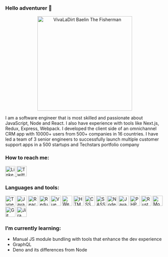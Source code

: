 ### Hello adventurer 👋

<div align="center">
  <img alt="VivaLaDirt Baelin The Fisherman" height="300px" src="https://media.tenor.com/kJzkOeHWOgEAAAAW/vldl-viva-la-dirt-league.gif" />
</div>

I am a software engineer that is most skilled and passionate about JavaScript, Node and React.
I also have experience with tools like Next.js, Redux, Express, Webpack.
I developed the client side of an omnichannel CRM app with 10000+ users from 500+ companies in 16 countries.
I have led a team of 3 senior engineers to successfully launch multiple customer support apps in a 500 startups and Techstars portfolio company

### How to reach me:

<a href="https://www.linkedin.com/in/heydarm">
  <img alt="LinkedIn" width="32px" src="https://cdn1.iconfinder.com/data/icons/unicons-line-vol-4/24/linkedin-64.png" />
</a>

<a href="https://twitter.com/heydar_md">
  <img alt="Twitter" width="32px" src="https://cdn1.iconfinder.com/data/icons/unicons-line-vol-6/24/twitter-64.png" />
</a>

### Languages and tools:

<div>
  <img alt="TypeScript" width="32px" src="https://img.icons8.com/color/64/typescript.png" />
  <img alt="JavaScript" width="32px" src="https://img.icons8.com/color/64/javascript.png" />
  <img alt="React" width="32px" src="https://img.icons8.com/color/64/react-native.png" />
  <img alt="Redux" width="32px" src="https://img.icons8.com/color/64/redux.png" />
  <img alt="Vue" width="32px" src="https://img.icons8.com/color/64/vue-js.png" />
  <img alt="Webpack" width="32px" src="https://img.icons8.com/color/64/webpack.png" />
  <img alt="HTML" width="32px" src="https://img.icons8.com/color/64/html-5.png" />
  <img alt="CSS" width="32px" src="https://img.icons8.com/color/64/css3.png" />
  <img alt="SASS" width="32px" src="https://img.icons8.com/color/64/sass.png" />
  <img alt="Node.js" width="32px" src="https://img.icons8.com/color/64/nodejs.png" />
  <img alt="Java" width="32px" src="https://img.icons8.com/color/64/java-coffee-cup-logo.png" />
  <img alt="PHP" width="32px" src="https://img.icons8.com/color/64/php.png" />
  <img alt="Rust" width="32px" src="https://img.icons8.com/color/64/rust-programming-language.png" />
  <img alt="MongoDB" width="32px" src="https://img.icons8.com/color/64/mongodb.png" />
  <img alt="Git" width="32px" src="https://img.icons8.com/color/64/git.png" />
  <img alt="Jira" width="32px" src="https://img.icons8.com/color/64/jira.png" />
</div>

### I’m currently learning:

- Manual JS module bundling with tools that enhance the dev experience
- GraphQL
- Deno and its differences from Node



